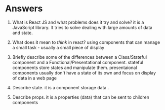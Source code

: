 # Answers

1.  What is React JS and what problems does it try and solve?
  it is a JavaScript library. It tries to solve dealing with large amounts of data and state.

1.  What does it mean to _think_ in react?
using components that can manage a small task - usually a small piece of display

1.  Briefly describe some of the differences between a Class/Stateful component and a Functional/Presentational component.
stateful components store states and manipulate them.
presentaional components usually don't have a state of its own and focus on display of data in a web page


1.  Describe state.
it is a component storage data .

1.  Describe props.
it is a properties (data) that can be sent to children components